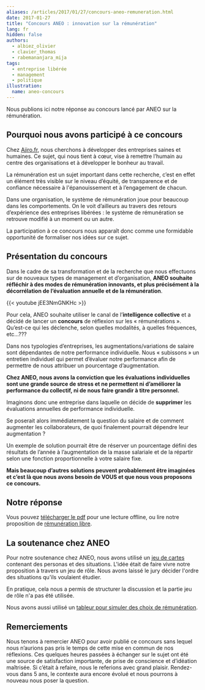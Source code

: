 ```yaml
---
aliases: /articles/2017/01/27/concours-aneo-remuneration.html
date: 2017-01-27
title: "Concours ANEO : innovation sur la rémunération"
lang: fr
hidden: false
authors:
  - albiez_olivier
  - clavier_thomas
  - rabemananjara_mija
tags:
  - entreprise libérée
  - management
  - politique
illustration:
  name: aneo-concours
---
```


Nous publions ici notre réponse au concours lancé par ANEO sur la rémunération.


## Pourquoi nous avons participé à ce concours

Chez [Ajiro.fr], nous cherchons à développer des entreprises saines et humaines. Ce sujet, qui nous tient à cœur, vise à remettre l’humain au centre des organisations et à développer le bonheur au travail.

La rémunération est un sujet important dans cette recherche, c’est en effet un élément très visible sur le niveau d’équité, de transparence et de confiance nécessaire à l'épanouissement et à l’engagement de chacun.

Dans une organisation, le système de rémunération joue pour beaucoup dans les comportements. On le voit d’ailleurs au travers des retours d’expérience des entreprises libérées : le système de rémunération se retrouve modifié à un moment ou un autre.

La participation à ce concours nous apparaît donc comme une formidable opportunité de formaliser nos idées sur ce sujet.


## Présentation du concours

Dans le cadre de sa transformation et de la recherche que nous effectuons sur de nouveaux types de management et d’organisation, **ANEO souhaite réfléchir à des modes de rémunération innovants, et plus précisément à la décorrélation de l’évaluation annuelle et de la rémunération**.

{{< youtube jEE3NmGNKHc >}}

Pour cela, ANEO souhaite utiliser le canal de l’**intelligence collective** et a décidé de lancer un **concours** de réflexion sur les « rémunérations ». Qu’est-ce qui les déclenche, selon quelles modalités, à quelles fréquences, etc…???

Dans nos typologies d’entreprises, les augmentations/variations de salaire sont dépendantes de notre performance individuelle. Nous « subissons » un entretien individuel qui permet d’évaluer notre performance afin de permettre de nous attribuer un pourcentage d’augmentation.

**Chez ANEO, nous avons la conviction que les évaluations individuelles sont une grande source de stress et ne permettent ni d’améliorer la performance du collectif, ni de nous faire grandir à titre personnel.**

Imaginons donc une entreprise dans laquelle on décide de **supprimer** les évaluations annuelles de performance individuelle.

Se poserait alors immédiatement la question du salaire et de comment augmenter les collaborateurs, de quoi finalement pourrait dépendre leur augmentation ?

Un exemple de solution pourrait être de réserver un pourcentage défini des résultats de l’année à l’augmentation de la masse salariale et de la répartir selon une fonction proportionnelle à votre salaire fixe.

**Mais beaucoup d’autres solutions peuvent probablement être imaginées et c’est là que nous avons besoin de VOUS et que nous vous proposons ce concours.**


## Notre réponse

Vous pouvez [télécharger le pdf] pour une lecture offline, ou lire notre proposition de [rémunération libre].


## La soutenance chez ANEO

Pour notre soutenance chez ANEO, nous avons utilisé un [jeu de cartes] contenant des personas et des situations. L'idée était de faire vivre notre proposition à travers un jeu de rôle. Nous avons laissé le jury décider l'ordre des situations qu'ils voulaient étudier.

En pratique, cela nous a permis de structurer la discussion et la partie jeu de rôle n'a pas été utilisée.

Nous avons aussi utilisé un [tableur pour simuler des choix de rémunération].


## Remerciements

Nous tenons à remercier ANEO pour avoir publié ce concours sans lequel nous n’aurions pas pris le temps de cette mise en commun de nos réflexions. Ces quelques heures passées à échanger sur le sujet ont été une source de satisfaction importante, de prise de conscience et d’idéation maîtrisée. Si c’était à refaire, nous le referions avec grand plaisir. Rendez-vous dans 5 ans, le contexte aura encore évolué et nous pourrons à nouveau nous poser la question.


[Ajiro.fr]: http://ajiro.fr
[rémunération libre]: /articles/2017/01/26/remuneration_libre
[télécharger le pdf]: concours-aneo-remuneration.pdf
[jeu de cartes]: cards.pdf
[tableur pour simuler des choix de rémunération]: simulation-remuneration.xlsx
